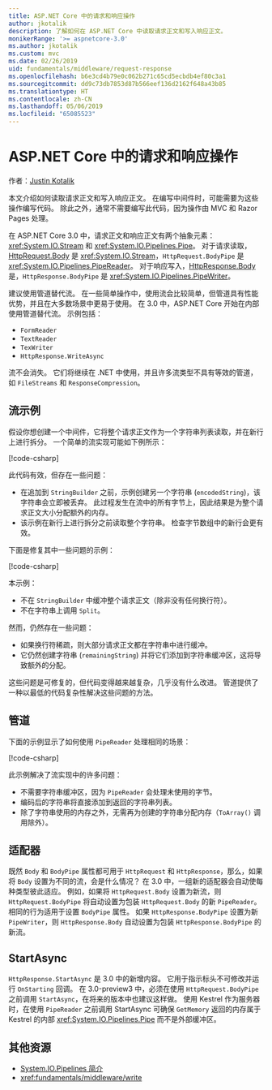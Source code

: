 ```yaml
---
title: ASP.NET Core 中的请求和响应操作
author: jkotalik
description: 了解如何在 ASP.NET Core 中读取请求正文和写入响应正文。
monikerRange: '>= aspnetcore-3.0'
ms.author: jkotalik
ms.custom: mvc
ms.date: 02/26/2019
uid: fundamentals/middleware/request-response
ms.openlocfilehash: b6e3cd4b79e0c062b271c65cd5ecbdb4ef80c3a1
ms.sourcegitcommit: dd9c73db7853d87b566eef136d2162f648a43b85
ms.translationtype: HT
ms.contentlocale: zh-CN
ms.lasthandoff: 05/06/2019
ms.locfileid: "65085523"
---
```

# <a name="request-and-response-operations-in-aspnet-core"></a>ASP.NET Core 中的请求和响应操作

作者：[Justin Kotalik](https://github.com/jkotalik)

本文介绍如何读取请求正文和写入响应正文。 在编写中间件时，可能需要为这些操作编写代码。 除此之外，通常不需要编写此代码，因为操作由 MVC 和 Razor Pages 处理。

在 ASP.NET Core 3.0 中，请求正文和响应正文有两个抽象元素：<xref:System.IO.Stream> 和 <xref:System.IO.Pipelines.Pipe>。 对于请求读取，[HttpRequest.Body](xref:Microsoft.AspNetCore.Http.HttpRequest.Body) 是 <xref:System.IO.Stream>，`HttpRequest.BodyPipe` 是 <xref:System.IO.Pipelines.PipeReader>。 对于响应写入，[HttpResponse.Body](xref:Microsoft.AspNetCore.Http.HttpResponse.Body) 是，`HttpResponse.BodyPipe` 是 <xref:System.IO.Pipelines.PipeWriter>。

建议使用管道替代流。 在一些简单操作中，使用流会比较简单，但管道具有性能优势，并且在大多数场景中更易于使用。 在 3.0 中，ASP.NET Core 开始在内部使用管道替代流。 示例包括：

- `FormReader`
- `TextReader`
- `TexWriter`
- `HttpResponse.WriteAsync`

流不会消失。 它们将继续在 .NET 中使用，并且许多流类型不具有等效的管道，如 `FileStreams` 和 `ResponseCompression`。

## <a name="stream-examples"></a>流示例

假设你想创建一个中间件，它将整个请求正文作为一个字符串列表读取，并在新行上进行拆分。 一个简单的流实现可能如下例所示：

[!code-csharp[](request-response/samples/3.x/RequestResponseSample/Startup.cs?name=GetListOfStringsFromStream)]

此代码有效，但存在一些问题：

- 在追加到 `StringBuilder` 之前，示例创建另一个字符串 (`encodedString`)，该字符串会立即被丢弃。 此过程发生在流中的所有字节上，因此结果是为整个请求正文大小分配额外的内存。
- 该示例在新行上进行拆分之前读取整个字符串。 检查字节数组中的新行会更有效。

下面是修复其中一些问题的示例：

[!code-csharp[](request-response/samples/3.x/RequestResponseSample/Startup.cs?name=GetListOfStringsFromStreamMoreEfficient)]

本示例：

- 不在 `StringBuilder` 中缓冲整个请求正文（除非没有任何换行符）。
- 不在字符串上调用 `Split`。

然而，仍然存在一些问题：

- 如果换行符稀疏，则大部分请求正文都在字符串中进行缓冲。
- 它仍然创建字符串 (`remainingString`) 并将它们添加到字符串缓冲区，这将导致额外的分配。

这些问题是可修复的，但代码变得越来越复杂，几乎没有什么改进。 管道提供了一种以最低的代码复杂性解决这些问题的方法。

## <a name="pipelines"></a>管道

下面的示例显示了如何使用 `PipeReader` 处理相同的场景：

[!code-csharp[](request-response/samples/3.x/RequestResponseSample/Startup.cs?name=GetListOfStringFromPipe)]

此示例解决了流实现中的许多问题：

- 不需要字符串缓冲区，因为 `PipeReader` 会处理未使用的字节。
- 编码后的字符串将直接添加到返回的字符串列表。
- 除了字符串使用的内存之外，无需再为创建的字符串分配内存（`ToArray()` 调用除外）。

## <a name="adapters"></a>适配器

既然 `Body` 和 `BodyPipe` 属性都可用于 `HttpRequest` 和 `HttpResponse`，那么，如果将 `Body` 设置为不同的流，会是什么情况？ 在 3.0 中，一组新的适配器会自动使每种类型彼此适应。 例如，如果将 `HttpRequest.Body` 设置为新流，则 `HttpRequest.BodyPipe` 将自动设置为包装 `HttpRequest.Body` 的新 `PipeReader`。 相同的行为适用于设置 `BodyPipe` 属性。 如果 `HttpResponse.BodyPipe` 设置为新 `PipeWriter`，则 `HttpResponse.Body` 自动设置为包装 `HttpResponse.BodyPipe` 的新流。

## <a name="startasync"></a>StartAsync

`HttpResponse.StartAsync` 是 3.0 中的新增内容。 它用于指示标头不可修改并运行 `OnStarting` 回调。 在 3.0-preview3 中，必须在使用 `HttpRequest.BodyPipe` 之前调用 `StartAsync`，在将来的版本中也建议这样做。 使用 Kestrel 作为服务器时，在使用 `PipeReader` 之前调用 StartAsync 可确保 `GetMemory` 返回的内存属于 Kestrel 的内部 <xref:System.IO.Pipelines.Pipe> 而不是外部缓冲区。

## <a name="additional-resources"></a>其他资源

- [System.IO.Pipelines 简介](https://devblogs.microsoft.com/dotnet/system-io-pipelines-high-performance-io-in-net/)
- <xref:fundamentals/middleware/write>